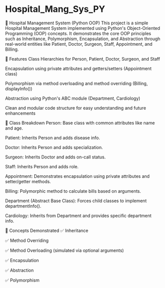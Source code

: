 # Hospital_Mang_Sys_PY
🏥 Hospital Management System (Python OOP)
This project is a simple Hospital Management System implemented using Python's Object-Oriented Programming (OOP) concepts. It demonstrates the core OOP principles such as Inheritance, Polymorphism, Encapsulation, and Abstraction through real-world entities like Patient, Doctor, Surgeon, Staff, Appointment, and Billing.

🚀 Features
Class Hierarchies for Person, Patient, Doctor, Surgeon, and Staff

Encapsulation using private attributes and getters/setters (Appointment class)

Polymorphism via method overloading and method overriding (Billing, displayInfo())

Abstraction using Python's ABC module (Department, Cardiology)

Clean and modular code structure for easy understanding and future enhancements

🧱 Class Breakdown
Person: Base class with common attributes like name and age.

Patient: Inherits Person and adds disease info.

Doctor: Inherits Person and adds specialization.

Surgeon: Inherits Doctor and adds on-call status.

Staff: Inherits Person and adds role.

Appointment: Demonstrates encapsulation using private attributes and setter/getter methods.

Billing: Polymorphic method to calculate bills based on arguments.

Department (Abstract Base Class): Forces child classes to implement departmentInfo().

Cardiology: Inherits from Department and provides specific department info.

📘 Concepts Demonstrated
✅ Inheritance

✅ Method Overriding

✅ Method Overloading (simulated via optional arguments)

✅ Encapsulation

✅ Abstraction

✅ Polymorphism

